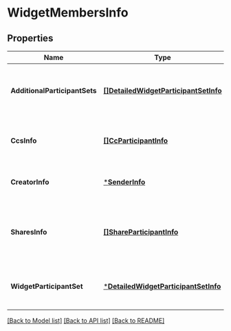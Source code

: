 # WidgetMembersInfo

## Properties
Name | Type | Description | Notes
------------ | ------------- | ------------- | -------------
**AdditionalParticipantSets** | [**[]DetailedWidgetParticipantSetInfo**](DetailedWidgetParticipantSetInfo.md) | Information about the widget additional participant Sets | [optional] [default to null]
**CcsInfo** | [**[]CcParticipantInfo**](CCParticipantInfo.md) | Information of CC participants of the widget. | [default to null]
**CreatorInfo** | [***SenderInfo**](SenderInfo.md) | Information of the creator of the widget. | [default to null]
**SharesInfo** | [**[]ShareParticipantInfo**](ShareParticipantInfo.md) | Information of the participants with whom the widget has been shared. | [default to null]
**WidgetParticipantSet** | [***DetailedWidgetParticipantSetInfo**](DetailedWidgetParticipantSetInfo.md) | Information about the widget participant Set | [optional] [default to null]

[[Back to Model list]](../README.md#documentation-for-models) [[Back to API list]](../README.md#documentation-for-api-endpoints) [[Back to README]](../README.md)


